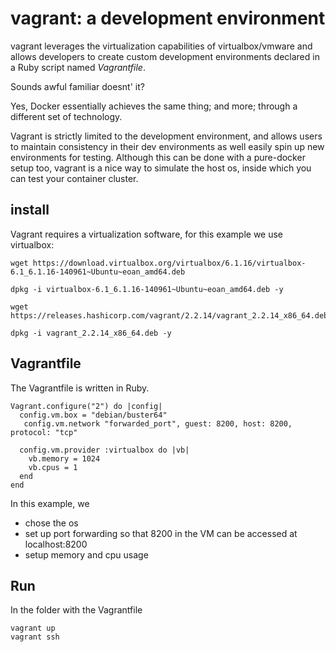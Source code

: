 # vagrant: a development environment

vagrant leverages the virtualization capabilities of virtualbox/vmware and allows developers to create
custom development environments declared in a Ruby script named *Vagrantfile*.

Sounds awful familiar doesnt' it?

Yes, Docker essentially achieves the same thing; and more; through a different set of technology. 

Vagrant is strictly limited to the development environment, and allows users to maintain consistency in their dev environments as well easily spin up new environments for testing. Although this can be done with a pure-docker setup too, vagrant is a nice way to simulate the host os, inside which you can test your container cluster. 


## install

Vagrant requires a virtualization software, for this example we use virtualbox:

```
wget https://download.virtualbox.org/virtualbox/6.1.16/virtualbox-6.1_6.1.16-140961~Ubuntu~eoan_amd64.deb

dpkg -i virtualbox-6.1_6.1.16-140961~Ubuntu~eoan_amd64.deb -y

wget https://releases.hashicorp.com/vagrant/2.2.14/vagrant_2.2.14_x86_64.deb

dpkg -i vagrant_2.2.14_x86_64.deb -y

```
## Vagrantfile

The Vagrantfile is written in Ruby.

```
Vagrant.configure("2") do |config|
  config.vm.box = "debian/buster64"
   config.vm.network "forwarded_port", guest: 8200, host: 8200, protocol: "tcp"

  config.vm.provider :virtualbox do |vb|
	vb.memory = 1024
	vb.cpus = 1
  end
end

```

In this example, we 
- chose the os 
- set up port forwarding so that 8200 in the VM can be accessed at localhost:8200
- setup memory and cpu usage

## Run

In the folder with the Vagrantfile

```
vagrant up
vagrant ssh
```